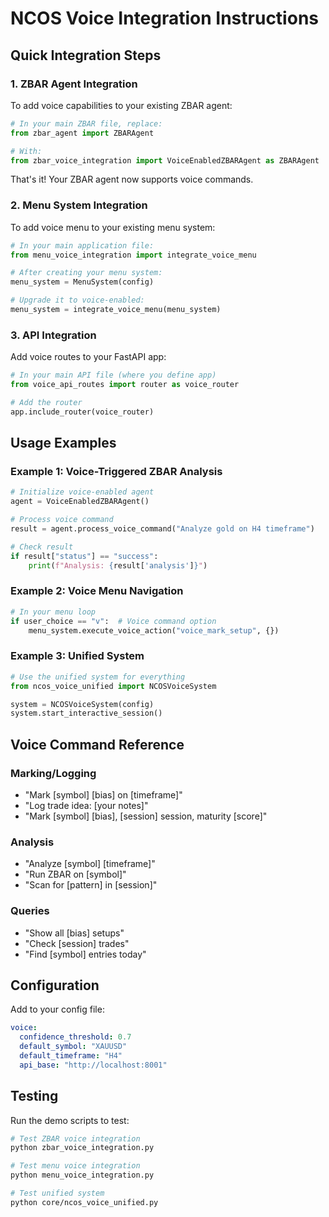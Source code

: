 # NCOS Voice Integration Instructions

## Quick Integration Steps

### 1. ZBAR Agent Integration

To add voice capabilities to your existing ZBAR agent:

```python
# In your main ZBAR file, replace:
from zbar_agent import ZBARAgent

# With:
from zbar_voice_integration import VoiceEnabledZBARAgent as ZBARAgent
```

That's it! Your ZBAR agent now supports voice commands.

### 2. Menu System Integration

To add voice menu to your existing menu system:

```python
# In your main application file:
from menu_voice_integration import integrate_voice_menu

# After creating your menu system:
menu_system = MenuSystem(config)

# Upgrade it to voice-enabled:
menu_system = integrate_voice_menu(menu_system)
```

### 3. API Integration

Add voice routes to your FastAPI app:

```python
# In your main API file (where you define app)
from voice_api_routes import router as voice_router

# Add the router
app.include_router(voice_router)
```

## Usage Examples

### Example 1: Voice-Triggered ZBAR Analysis

```python
# Initialize voice-enabled agent
agent = VoiceEnabledZBARAgent()

# Process voice command
result = agent.process_voice_command("Analyze gold on H4 timeframe")

# Check result
if result["status"] == "success":
    print(f"Analysis: {result['analysis']}")
```

### Example 2: Voice Menu Navigation

```python
# In your menu loop
if user_choice == "v":  # Voice command option
    menu_system.execute_voice_action("voice_mark_setup", {})
```

### Example 3: Unified System

```python
# Use the unified system for everything
from ncos_voice_unified import NCOSVoiceSystem

system = NCOSVoiceSystem(config)
system.start_interactive_session()
```

## Voice Command Reference

### Marking/Logging

- "Mark [symbol] [bias] on [timeframe]"
- "Log trade idea: [your notes]"
- "Mark [symbol] [bias], [session] session, maturity [score]"

### Analysis

- "Analyze [symbol] [timeframe]"
- "Run ZBAR on [symbol]"
- "Scan for [pattern] in [session]"

### Queries

- "Show all [bias] setups"
- "Check [session] trades"
- "Find [symbol] entries today"

## Configuration

Add to your config file:

```yaml
voice:
  confidence_threshold: 0.7
  default_symbol: "XAUUSD"
  default_timeframe: "H4"
  api_base: "http://localhost:8001"
```

## Testing

Run the demo scripts to test:

```bash
# Test ZBAR voice integration
python zbar_voice_integration.py

# Test menu voice integration
python menu_voice_integration.py

# Test unified system
python core/ncos_voice_unified.py
```
